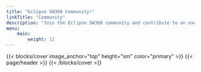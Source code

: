 ```yaml
---
title: "Eclipse SW360 Community!"
linkTitle: "Community"
description: "Join the Eclipse SW360 community and contribute to an exciting open-source project."
menu:
    main:
        weight: 12
---
```


{{< blocks/cover image_anchor="top" height="sm" color="primary" >}}
{{< page/header >}}
{{< /blocks/cover >}}